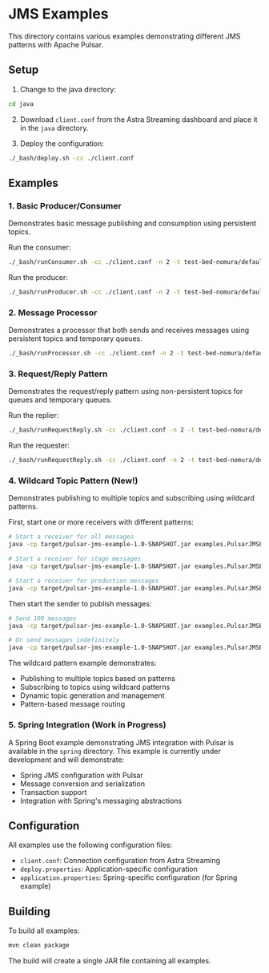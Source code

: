 # JMS Examples

This directory contains various examples demonstrating different JMS patterns with Apache Pulsar.

## Setup

1. Change to the java directory:
```bash
cd java
```

2. Download `client.conf` from the Astra Streaming dashboard and place it in the `java` directory.

3. Deploy the configuration:
```bash
./_bash/deploy.sh -cc ./client.conf 
```

## Examples

### 1. Basic Producer/Consumer
Demonstrates basic message publishing and consumption using persistent topics.

Run the consumer:
```bash
./_bash/runConsumer.sh -cc ./client.conf -n 2 -t test-bed-nomura/default/test-topic-1
```

Run the producer:
```bash
./_bash/runProducer.sh -cc ./client.conf -n 2 -t test-bed-nomura/default/test-topic-1
```

### 2. Message Processor
Demonstrates a processor that both sends and receives messages using persistent topics and temporary queues.

```bash
./_bash/runProcessor.sh -cc ./client.conf -n 2 -t test-bed-nomura/default/test-topic-1
```

### 3. Request/Reply Pattern
Demonstrates the request/reply pattern using non-persistent topics for queues and temporary queues.

Run the replier:
```bash
./_bash/runRequestReply.sh -cc ./client.conf -n 2 -t test-bed-nomura/default/test-topic-1 -q test-bed-nomura/default/test-queue-1 -m rep
```

Run the requester:
```bash
./_bash/runRequestReply.sh -cc ./client.conf -n 2 -t test-bed-nomura/default/test-topic-1 -q test-bed-nomura/default/test-queue-1 -m req
```

### 4. Wildcard Topic Pattern (New!)
Demonstrates publishing to multiple topics and subscribing using wildcard patterns.

First, start one or more receivers with different patterns:
```bash
# Start a receiver for all messages
java -cp target/pulsar-jms-example-1.0-SNAPSHOT.jar examples.PulsarJMSExamplePatternReceiver "*-message-*" "All messages"

# Start a receiver for stage messages
java -cp target/pulsar-jms-example-1.0-SNAPSHOT.jar examples.PulsarJMSExamplePatternReceiver "stage-message-*" "Stage messages"

# Start a receiver for production messages
java -cp target/pulsar-jms-example-1.0-SNAPSHOT.jar examples.PulsarJMSExamplePatternReceiver "prod-message-*" "Production messages"
```

Then start the sender to publish messages:
```bash
# Send 100 messages
java -cp target/pulsar-jms-example-1.0-SNAPSHOT.jar examples.PulsarJMSExamplePatternSender 100

# Or send messages indefinitely
java -cp target/pulsar-jms-example-1.0-SNAPSHOT.jar examples.PulsarJMSExamplePatternSender
```

The wildcard pattern example demonstrates:
- Publishing to multiple topics based on patterns
- Subscribing to topics using wildcard patterns
- Dynamic topic generation and management
- Pattern-based message routing

### 5. Spring Integration (Work in Progress)
A Spring Boot example demonstrating JMS integration with Pulsar is available in the `spring` directory. This example is currently under development and will demonstrate:
- Spring JMS configuration with Pulsar
- Message conversion and serialization
- Transaction support
- Integration with Spring's messaging abstractions

## Configuration

All examples use the following configuration files:
- `client.conf`: Connection configuration from Astra Streaming
- `deploy.properties`: Application-specific configuration
- `application.properties`: Spring-specific configuration (for Spring example)

## Building

To build all examples:
```bash
mvn clean package
```

The build will create a single JAR file containing all examples.
